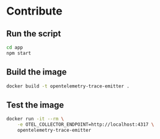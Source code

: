 # Contribute

## Run the script

```bash
cd app
npm start
```

## Build the image

```bash
docker build -t opentelemetry-trace-emitter .
```

## Test the image

```bash
docker run -it --rm \
    -e OTEL_COLLECTOR_ENDPOINT=http://localhost:4317 \
    opentelemetry-trace-emitter
```
